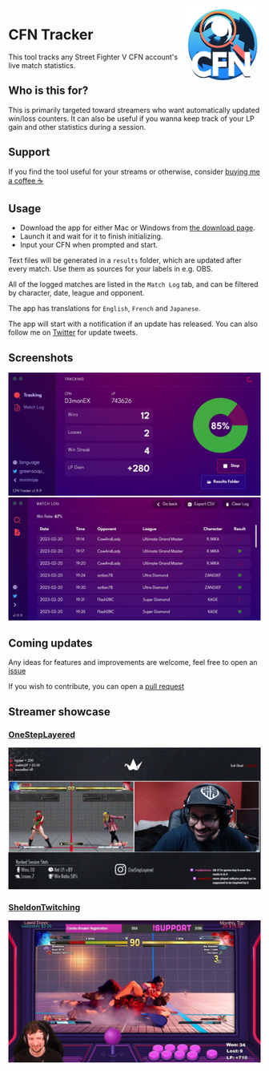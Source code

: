 <img src="build/appicon.png" height="150px" align="right"/>

# CFN Tracker
This tool tracks any Street Fighter V CFN account's live match statistics. 

## Who is this for? 
This is primarily targeted toward streamers who want automatically updated win/loss counters. It can also be useful if you wanna keep track of your LP gain and other statistics during a session.

## Support

If you find the tool useful for your streams or otherwise, consider [buying me a coffee ☕](https://ko-fi.com/greensoap)

## Usage

* Download the app for either Mac or Windows from [the download page](https://williamsjokvist.github.io/cfn-tracker/).
* Launch it and wait for it to finish initializing.
* Input your CFN when prompted and start.

Text files will be generated in a `results` folder, which are updated after every match. Use them as sources for your labels in e.g. OBS.

All of the logged matches are listed in the `Match Log` tab, and can be filtered by character, date, league and opponent.

The app has translations for `English`, `French` and `Japanese`.

The app will start with a notification if an update has released. You can also follow me on [Twitter](https://twitter.com/GreenSoap_) for update tweets.

## Screenshots

![tracking](showcase/tracking.jpg?raw=true "tracking-example")
![log](showcase/log.jpg?raw=true "log-example")

## Coming updates

Any ideas for features and improvements are welcome, feel free to open an [issue](https://github.com/williamsjokvist/cfn-tracker/issues)

If you wish to contribute, you can open a [pull request](https://github.com/williamsjokvist/cfn-tracker/pulls) 

## Streamer showcase

### [OneStepLayered](https://twitch.tv/OneStepLayered)
![stream](showcase/OneStepLayered.gif?raw=true "OneStepLayered")
### [SheldonTwitching](https://twitch.tv/SheldonTwitching)
![stream](showcase/SheldonTwitching.jpg?raw=true "SheldonTwitching")